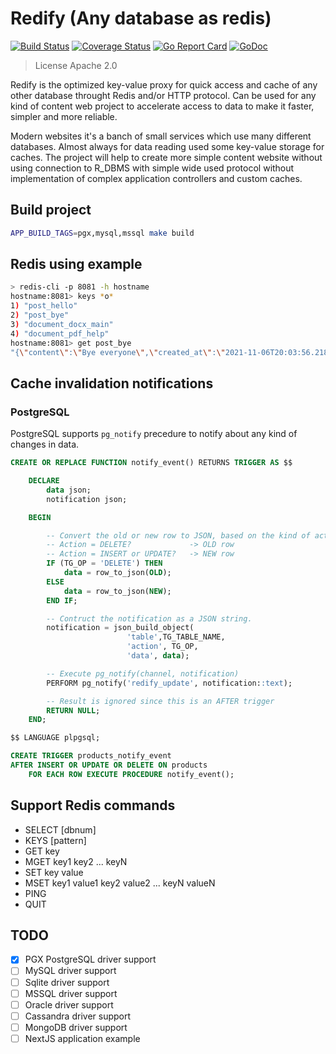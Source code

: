 # Redify (Any database as redis)

[![Build Status](https://github.com/demdxx/redify/workflows/run%20tests/badge.svg)](https://github.com/demdxx/redify/actions?workflow=run%20tests)
[![Coverage Status](https://coveralls.io/repos/github/demdxx/redify/badge.svg?branch=main)](https://coveralls.io/github/demdxx/redify?branch=main)
[![Go Report Card](https://goreportcard.com/badge/github.com/demdxx/redify)](https://goreportcard.com/report/github.com/demdxx/redify)
[![GoDoc](https://godoc.org/github.com/demdxx/redify?status.svg)](https://godoc.org/github.com/demdxx/redify)

> License Apache 2.0

Redify is the optimized key-value proxy for quick access and cache
of any other database throught Redis and/or HTTP protocol.
Can be used for any kind of content web project to accelerate access to data
to make it faster, simpler and more reliable.

Modern websites it's a banch of small services which use many different databases.
Almost always for data reading used some key-value storage for caches.
The project will help to create more simple content website without using connection
to R_DBMS with simple wide used protocol without implementation of complex
application controllers and custom caches.

## Build project

```sh
APP_BUILD_TAGS=pgx,mysql,mssql make build
```

## Redis using example

```sh
> redis-cli -p 8081 -h hostname
hostname:8081> keys *o*
1) "post_hello"
2) "post_bye"
3) "document_docx_main"
4) "document_pdf_help"
hostname:8081> get post_bye
"{\"content\":\"Bye everyone\",\"created_at\":\"2021-11-06T20:03:56.218629Z\",\"deleted_at\":null,\"id\":4,\"slug\":\"bye\",\"title\":\"Bye world\",\"updated_at\":\"2021-11-06T20:03:56.218629Z\"}"
```

## Cache invalidation notifications

### PostgreSQL

PostgreSQL supports `pg_notify` precedure to notify about any kind of changes in data.

```sql
CREATE OR REPLACE FUNCTION notify_event() RETURNS TRIGGER AS $$

    DECLARE
        data json;
        notification json;

    BEGIN

        -- Convert the old or new row to JSON, based on the kind of action.
        -- Action = DELETE?             -> OLD row
        -- Action = INSERT or UPDATE?   -> NEW row
        IF (TG_OP = 'DELETE') THEN
            data = row_to_json(OLD);
        ELSE
            data = row_to_json(NEW);
        END IF;

        -- Contruct the notification as a JSON string.
        notification = json_build_object(
                          'table',TG_TABLE_NAME,
                          'action', TG_OP,
                          'data', data);

        -- Execute pg_notify(channel, notification)
        PERFORM pg_notify('redify_update', notification::text);

        -- Result is ignored since this is an AFTER trigger
        RETURN NULL;
    END;

$$ LANGUAGE plpgsql;

CREATE TRIGGER products_notify_event
AFTER INSERT OR UPDATE OR DELETE ON products
    FOR EACH ROW EXECUTE PROCEDURE notify_event();
```

## Support Redis commands

* SELECT \[dbnum\]
* KEYS \[pattern\]
* GET key
* MGET key1 key2 ... keyN
* SET key value
* MSET key1 value1 key2 value2 ... keyN valueN
* PING
* QUIT

## TODO

* [x] PGX PostgreSQL driver support
* [ ] MySQL driver support
* [ ] Sqlite driver support
* [ ] MSSQL driver support
* [ ] Oracle driver support
* [ ] Cassandra driver support
* [ ] MongoDB driver support
* [ ] NextJS application example
